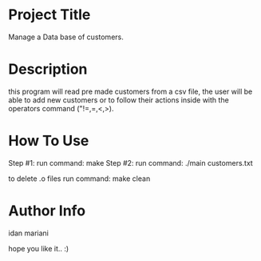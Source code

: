 # Project Title
Manage a Data base of customers.

# Description
this program will read pre made customers from a csv file,
the user will be able to add new customers or to follow their
actions inside with the operators command ("!=,=,<,>).

# How To Use
Step #1: run command:
make
Step #2: run command:
./main customers.txt

to delete .o files
run command:
make clean

# Author Info
idan mariani

hope you like it.. :)